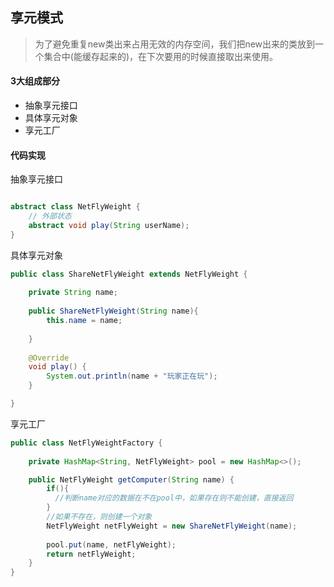 ## 享元模式

> 为了避免重复new类出来占用无效的内存空间，我们把new出来的类放到一个集合中(能缓存起来的)，在下次要用的时候直接取出来使用。



#### 3大组成部分

- 抽象享元接口
- 具体享元对象
- 享元工厂



#### 代码实现

抽象享元接口

```java

abstract class NetFlyWeight {
    // 外部状态
    abstract void play(String userName);
}

```



具体享元对象

```java
public class ShareNetFlyWeight extends NetFlyWeight {
   
  	private String name;
  
  	public ShareNetFlyWeight(String name){
    	this.name = name;   
    
    }
  
    @Override
    void play() {
        System.out.println(name + "玩家正在玩");
    }

}

```



享元工厂

```java
public class NetFlyWeightFactory {
    
    private HashMap<String, NetFlyWeight> pool = new HashMap<>();

    public NetFlyWeight getComputer(String name) {
        if(){
          //判断name对应的数据在不在pool中，如果存在则不能创建，直接返回
        }
      	//如果不存在，则创建一个对象
        NetFlyWeight netFlyWeight = new ShareNetFlyWeight(name);
        
        pool.put(name, netFlyWeight);
        return netFlyWeight;
    }
}

```



